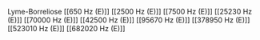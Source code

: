 Lyme-Borreliose
[[650 Hz (E)]]
[[2500 Hz (E)]]
[[7500 Hz (E)]]
[[25230 Hz (E)]]
[[70000 Hz (E)]]
[[42500 Hz (E)]]
[[95670 Hz (E)]]
[[378950 Hz (E)]]
[[523010 Hz (E)]]
[[682020 Hz (E)]]
